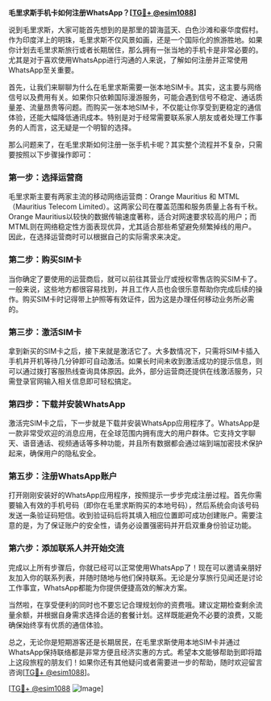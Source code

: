 **毛里求斯手机卡如何注册WhatsApp？[[TG💪+ @esim1088](https://t.me/s/esim1088)]**

说到毛里求斯，大家可能首先想到的是那里的碧海蓝天、白色沙滩和豪华度假村。作为印度洋上的明珠，毛里求斯不仅风景如画，还是一个国际化的旅游胜地。如果你计划去毛里求斯旅行或者长期居住，那么拥有一张当地的手机卡是非常必要的。尤其是对于喜欢使用WhatsApp进行沟通的人来说，了解如何注册并正常使用WhatsApp至关重要。

首先，让我们来聊聊为什么在毛里求斯需要一张本地SIM卡。其实，这主要与网络信号以及费用有关。如果你只依赖国际漫游服务，可能会遇到信号不稳定、通话质量差、流量昂贵等问题。而购买一张本地SIM卡，不仅能让你享受到更稳定的通信体验，还能大幅降低通讯成本。特别是对于经常需要联系家人朋友或者处理工作事务的人而言，这无疑是一个明智的选择。

那么问题来了，在毛里求斯如何注册一张手机卡呢？其实整个流程并不复杂，只需要按照以下步骤操作即可：

### 第一步：选择运营商

毛里求斯主要有两家主流的移动网络运营商：Orange Mauritius 和 MTML（Mauritius Telecom Limited）。这两家公司在覆盖范围和服务质量上各有千秋。Orange Mauritius以较快的数据传输速度著称，适合对网速要求较高的用户；而MTML则在网络稳定性方面表现优异，尤其适合那些希望避免频繁掉线的用户。因此，在选择运营商时可以根据自己的实际需求来决定。

### 第二步：购买SIM卡

当你确定了要使用的运营商后，就可以前往其营业厅或授权零售店购买SIM卡了。一般来说，这些地方都很容易找到，并且工作人员也会很乐意帮助你完成后续的操作。购买SIM卡时记得带上护照等有效证件，因为这是办理任何移动业务所必需的。

### 第三步：激活SIM卡

拿到新买的SIM卡之后，接下来就是激活它了。大多数情况下，只需将SIM卡插入手机并开机等待几分钟即可自动激活。如果长时间未收到激活成功的提示信息，则可以通过拨打客服热线查询具体原因。此外，部分运营商还提供在线激活服务，只需登录官网输入相关信息即可轻松搞定。

### 第四步：下载并安装WhatsApp

激活完SIM卡之后，下一步就是下载并安装WhatsApp应用程序了。WhatsApp是一款非常受欢迎的消息应用，在全球范围内拥有庞大的用户群体。它支持文字聊天、语音通话、视频通话等多种功能，并且所有数据都会通过端到端加密技术保护起来，确保用户的隐私安全。

### 第五步：注册WhatsApp账户

打开刚刚安装好的WhatsApp应用程序，按照提示一步步完成注册过程。首先你需要输入有效的手机号码（即你在毛里求斯购买的本地号码），然后系统会向该号码发送一条验证码短信。收到验证码后将其填入相应位置即可成功创建账户。需要注意的是，为了保证账户的安全性，请务必设置强密码并开启双重身份验证功能。

### 第六步：添加联系人并开始交流

完成以上所有步骤后，你就已经可以正常使用WhatsApp了！现在可以邀请亲朋好友加入你的联系列表，并随时随地与他们保持联系。无论是分享旅行见闻还是讨论工作事宜，WhatsApp都能为你提供便捷高效的解决方案。

当然啦，在享受便利的同时也不要忘记合理规划你的资费哦。建议定期检查剩余流量余额，并根据自身需求选择合适的套餐计划。这样既能避免不必要的浪费，又能确保始终享有优质的通信体验。

总之，无论你是短期游客还是长期居民，在毛里求斯使用本地SIM卡并通过WhatsApp保持联络都是非常方便且经济实惠的方式。希望本文能够帮助到即将踏上这段旅程的朋友们！如果你还有其他疑问或者需要进一步的帮助，随时欢迎留言咨询[[TG💪+ @esim1088](https://t.me/s/esim1088)]。

[[TG💪+ @esim1088](https://t.me/s/esim1088) ![Image](https://i.postimg.cc/4NQfJmqS/Snipaste-2025-05-13-00-14-12.png)]
